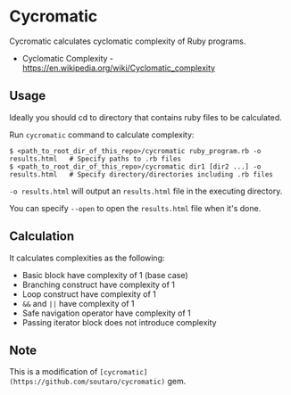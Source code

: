 # Cycromatic

Cycromatic calculates cyclomatic complexity of Ruby programs.

* Cyclomatic Complexity - https://en.wikipedia.org/wiki/Cyclomatic_complexity

## Usage

Ideally you should cd to directory that contains ruby files to be calculated. 

Run `cycromatic` command to calculate complexity:

```
$ <path_to_root_dir_of_this_repo>/cycromatic ruby_program.rb -o results.html   # Specify paths to .rb files
$ <path_to_root_dir_of_this_repo>/cycromatic dir1 [dir2 ...] -o results.html   # Specify directory/directories including .rb files
```

`-o results.html` will output an `results.html` file in the executing directory. 

You can specify `--open` to open the `results.html` file when it's done.

## Calculation

It calculates complexities as the following:

* Basic block have complexity of 1 (base case)
* Branching construct have complexity of 1
* Loop construct have complexity of 1
* `&&` and `||` have complexity of 1
* Safe navigation operator have complexity of 1
* Passing iterator block does not introduce complexity

## Note
This is a modification of `[cycromatic](https://github.com/soutaro/cycromatic)` gem.

